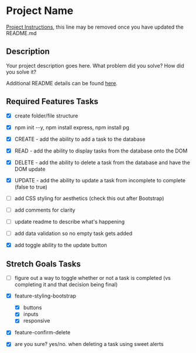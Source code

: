 # Project Name

[Project Instructions](./INSTRUCTIONS.md), this line may be removed once you have updated the README.md

## Description

Your project description goes here. What problem did you solve? How did you solve it?

Additional README details can be found [here](https://github.com/PrimeAcademy/readme-template/blob/master/README.md).


## Required Features Tasks
- [x] create folder/file structure
- [x] npm init --y, npm install express, npm install pg
- [x] CREATE - add the ability to add a task to the database
- [x] READ - add the ability to display tasks from the database onto the DOM
- [x] DELETE - add the ability to delete a task from the database and have the DOM update
- [x] UPDATE - add the ability to update a task from incomplete to complete (false to true)
- [ ] add CSS styling for aesthetics (check this out after Bootstrap)

- [ ] add comments for clarity
- [ ] update readme to describe what's happening

- [ ] add data validation so no empty task gets added

- [x] add toggle ability to the update button


## Stretch Goals Tasks
- [ ] figure out a way to toggle whether or not a task is completed (vs completing it and that decision being final)

- [x] feature-styling-bootstrap
  - [x] buttons
  - [x] inputs
  - [x] responsive
- [x] feature-confirm-delete
 - [x] are you sure? yes/no. when deleting a task using sweet alerts
